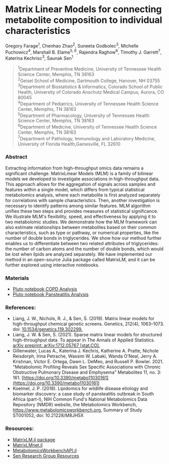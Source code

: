 # Matrix Linear Models for connecting metabolite composition to individual characteristics

Gregory Farage<sup>1</sup>, Chenhao Zhao<sup>2</sup>, Suneeta Godbolec<sup>3</sup>, Michelle Puchowicz<sup>4</sup>, Marshall B.
Elame<sup>5, 6</sup>, Rajendra Raghow<sup>6</sup>, Timothy J. Garrett<sup>7</sup>, Katerina Kechrisc<sup>3</sup>,  Śaunak Sen<sup>1</sup>

><sup>1</sup>Department of Preventive Medicine, University of Tennessee Health Science Center, Memphis, TN 38163   
<sup>2</sup>Geisel School of Medicine, Dartmouth College, Hanover, NH 03755  
<sup>3</sup>Department of Biostatistics & Informatics, Colorado School of Public Health, University of Colorado Anschutz Medical Campus, Aurora, CO 80045   
<sup>4</sup>Department of Pediatrics, University of Tennessee Health Science Center, Memphis, TN 38163   
<sup>5</sup>Department of Pharmacology, University of Tennessee Health Science Center, Memphis, TN 38163   
<sup>6</sup>Department of Medicine, University of Tennessee Health Science Center, Memphis, TN 38163   
<sup>7</sup>Department of Pathology, Immunology and Laboratory Medicine, University of Florida Health,Gainesville, FL 32610  

### Abstract     
Extracting information from high-throughput omics data remains a significant challenge. MatrixLinear Models (MLM) is a family of bilinear models we developed to investigate associations in high-throughput data. This approach allows for the aggregation of signals across samples and features within a single model, which differs from typical statistical metabolomics analysis, where each metabolite is first analyzed separately for correlations with sample characteristics. Then, another investigation is necessary to identify patterns among similar features. MLM algorithm unifies these two steps and provides measures of statistical significance. We illustrate MLM's flexibility, speed, and effectiveness by applying it to two metabolomic studies. We demonstrate how the MLM framework can also estimate relationships between metabolites based on their common characteristics, such as type or pathway, or numerical properties, like the number of double bonds in triglycerides. We show how our method further enables us to differentiate between two related attributes of triglycerides: the number of carbon atoms and the number of double bonds, which would be lost when lipids are analyzed separately. We have implemented our method in an open-source Julia package called MatrixLM, and it can be further explored using interactive notebooks.

### Materials

- [Pluto notebook COPD Analysis](https://htmlview.glitch.me/?https://github.com/senresearch/MLM-metabolomic-study/blob/postdoc_showcase_2022/copd_postdoc_showcase.jl.html)
- [Pluto notebook Pansteatitis Analysis](https://htmlview.glitch.me/?https://github.com/senresearch/MLM-metabolomic-study/blob/postdoc_showcase_2022/pansteatitis_postdoc_showcase.jl.html)

### References:

- Liang, J. W., Nichols, R. J., & Sen, Ś. (2019). Matrix linear models for high-throughput chemical genetic screens. Genetics, 212(4), 1063–1073. doi: [10.1534/genetics.119.302299.](https://academic.oup.com/genetics/article/212/4/1063/5931246)
- Liang, J. W. & Sen, Ś. (2021). Sparse matrix linear models for structured high-throughput data. To appear in The Annals of Applied Statistics. [arXiv preprint: arXiv:1712.05767 [stat.CO].](https://arxiv.org/abs/1712.05767)
- Gillenwater, Lucas A., Katerina J. Kechris, Katherine A. Pratte, Nichole Reisdorph, Irina Petrache, Wassim W. Labaki, Wanda O’Neal, Jerry A. Krishnan, Victor E. Ortega, Dawn L. DeMeo, and Russell P. Bowler. 2021. "Metabolomic Profiling Reveals Sex Specific Associations with Chronic Obstructive Pulmonary Disease and Emphysema" Metabolites 11, no. 3: 161. [https://doi.org/10.3390/metabo11030161](https://doi.org/10.3390/metabo11030161)
- Koelmel, J. P. (2018). Lipidomics for wildlife disease etiology and biomarker discovery: a case study of pansteatitis outbreak in South Africa (part-I), NIH Common Fund's National Metabolomics Data Repository (NMDR) website, the Metabolomics Workbench, https://www.metabolomicsworkbench.org, Summary of Study ST001052, doi: 10.21228/M8JH5X

### Resources:

- [MatrixLM.jl package](https://github.com/senresearch/MatrixLM.jl)
- [MatrixLMnet.jl](https://github.com/senresearch/MatrixLMnet.jl)
- [MetabolomicsWorkbenchAPI.jl](https://github.com/senresearch/MetabolomicsWorkbenchAPI.jl)
- [Sen Research Group Resources](https://senresearch.github.io/)





